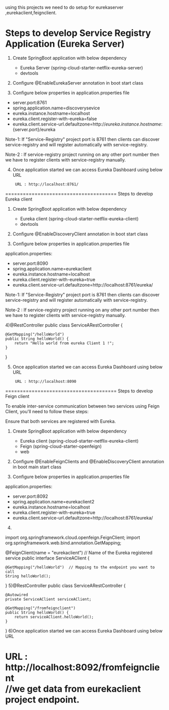 using this projects we need to do setup for eurekaserver ,eurekaclient,feignclient.

Steps to develop Service Registry Application (Eureka Server)
===============================================================

1) Create SpringBoot application with below dependency

	 - Eureka Server (spring-cloud-starter-netflix-eureka-server)
	 - devtools

2) Configure @EnableEurekaServer annotation in boot start class

3) Configure below properties in application.properties file

- server.port:8761
- spring.application.name=discoverysevice
- eureka.instance.hostname=localhost
- eureka.client.register-with-eureka=false
- eureka.client.service-url.defaultzone=http://${eureka.instance.hostname}:${server.port}/eureka


Note-1: If "Service-Registry" project port is 8761 then clients can discover service-registry and will register automatically with service-registry. 

Note-2 : If service-registry project running on any other port number then we have to register clients with service-registry manually.

4) Once application started we can access Eureka Dashboard using below URL

		URL : http://localhost:8761/
======================================
Steps to develop Eureka client

1) Create SpringBoot application with below dependency

	 - Eureka client (spring-cloud-starter-netflix-eureka-client)
	 - devtools

2) Configure @EnableDiscoveryClient annotation in boot start class

3) Configure below properties in application.properties file

application.properties:

- server.port:8090
- spring.application.name=eurekaclient
- eureka.instance.hostname=localhost
- eureka.client.register-with-eureka=true
- eureka.client.service-url.defaultzone=http://localhost:8761/eureka/


Note-1: If "Service-Registry" project port is 8761 then clients can discover service-registry and will register automatically with service-registry. 

Note-2 : If service-registry project running on any other port number then we have to register clients with service-registry manually.


4)@RestController
public class ServiceARestController {

	@GetMapping("/helloWorld")
	public String helloWorld() {
		return "Hello world from eureka Client 1 !";
	}

}

5) Once application started we can access Eureka Dashboard using below URL

		URL : http://localhost:8090


======================================
Steps to develop Feign client

To enable inter-service communication between two services using Feign Client, you'll need to follow these steps:

Ensure that both services are registered with Eureka.


1) Create SpringBoot application with below dependency

	 - Eureka client (spring-cloud-starter-netflix-eureka-client)
	 - Feign (spring-cloud-starter-openfeign)
	 - web

2) Configure @EnableFeignClients and @EnableDiscoveryClient annotation in boot main start class

3) Configure below properties in application.properties file

application.properties:

- server.port:8092
- spring.application.name=eurekaclient2
- eureka.instance.hostname=localhost
- eureka.client.register-with-eureka=true
- eureka.client.service-url.defaultzone=http://localhost:8761/eureka/

4) 
import org.springframework.cloud.openfeign.FeignClient;
import org.springframework.web.bind.annotation.GetMapping;

@FeignClient(name = "eurekaclient")  // Name of the Eureka registered service
public interface ServiceAClient {

    @GetMapping("/helloWorld")  // Mapping to the endpoint you want to call
    String helloWorld();
}
5)@RestController
public class ServiceARestController {
	
	@Autowired
	private ServiceAClient serviceAClient;

	@GetMapping("/fromfeignclient")
	public String helloWorld() {
		return serviceAClient.helloWorld();
	}

}
6)Once application started we can access Eureka Dashboard using below URL

URL : http://localhost:8092/fromfeignclient          
//we get data from eurekaclient project endpoint.		
===============================================



		
